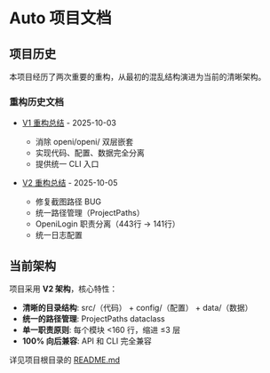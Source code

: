 # Auto 项目文档

## 项目历史

本项目经历了两次重要的重构，从最初的混乱结构演进为当前的清晰架构。

### 重构历史文档

- [V1 重构总结](history/PROJECT_REFACTORING_SUMMARY.md) - 2025-10-03
  - 消除 openi/openi/ 双层嵌套
  - 实现代码、配置、数据完全分离
  - 提供统一 CLI 入口

- [V2 重构总结](history/REFACTORING_V2_SUMMARY.md) - 2025-10-05
  - 修复截图路径 BUG
  - 统一路径管理（ProjectPaths）
  - OpeniLogin 职责分离（443行 → 141行）
  - 统一日志配置

## 当前架构

项目采用 **V2 架构**，核心特性：

- **清晰的目录结构**: src/（代码） + config/（配置） + data/（数据）
- **统一的路径管理**: ProjectPaths dataclass
- **单一职责原则**: 每个模块 <160 行，缩进 ≤3 层
- **100% 向后兼容**: API 和 CLI 完全兼容

详见项目根目录的 [README.md](../README.md)
